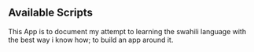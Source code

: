 ## Available Scripts

This App is to document my attempt to learning the swahili language with the best way i know how; to build an app around it.
